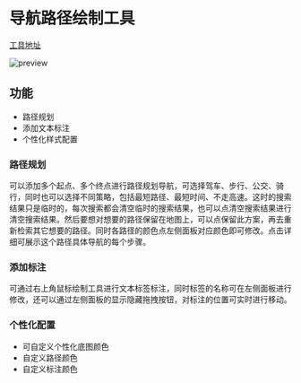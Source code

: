 # 导航路径绘制工具

[工具地址](http://huiyan-fe.github.io/tools/navigation/)

<img style="vertical-align: top;" src="./static/images.png" alt="preview">

## 功能
* 路径规划
* 添加文本标注
* 个性化样式配置

### 路径规划
可以添加多个起点、多个终点进行路径规划导航，可选择驾车、步行、公交、骑行，同时也可以选择不同策略，包括最短路径、最短时间、不走高速。这时的搜索结果只是临时的，每次搜索都会清空临时的搜索结果，也可以点清空搜索结果进行清空搜索结果。然后要想对想要的路径保留在地图上，可以点保留此方案，再去重新检索其它想要的路径。同时各路径的颜色点左侧面板对应颜色即可修改。点击详细可展示这个路径具体导航的每个步骤。

### 添加标注
可通过右上角鼠标绘制工具进行文本标签标注，同时标签的名称可在左侧面板进行修改，还可以通过左侧面板的显示隐藏拖拽按钮，对标注的位置可实时进行移动。

### 个性化配置
* 可自定义个性化底图颜色
* 自定义路径颜色
* 自定义标注颜色
